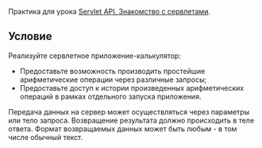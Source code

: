Практика для урока
[Servlet API. Знакомство с сервлетами](https://github.com/KFalcon2022/lessons/blob/master/lessons/web-and-java-ee/142/Servlet%20API.%20Introduction.md).

## Условие

Реализуйте сервлетное приложение-калькулятор:

- Предоставьте возможность производить простейшие арифметические операции через различные запросы;
- Предоставьте доступ к истории произведенных арифметических операций в рамках отдельного запуска приложения.

Передача данных на сервер может осуществляться через параметры или тело запроса. Возвращение результата должно
происходить в теле ответа. Формат возвращаемых данных может быть любым - в том числе обычный текст.
